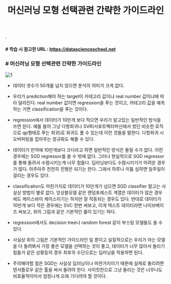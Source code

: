 ﻿---
layout: post
title: "머신러닝 모형 선택관련 간략한 가이드라인"
tags: [Classification]
comments: true
---

.

#### # 학습 시 참고한 URL : https://datascienceschool.net

### # 머신러닝 모형 선택관련 간략한 가이드라인

![1](https://user-images.githubusercontent.com/41605276/56415671-583f4200-62c9-11e9-92fb-f61060ff7b42.png)

- 데이터 갯수가 50개를 넘지 않으면 분석의 의미가 크게 없다.


- 우리가 prediction해야 하는 target이 카테고리 값이냐 real number 값이냐에 따라 달라진다. real number 값이면 regression을 푸는 것이고, 카테고리 값을 예측하는 거면 classification을 푸는 것이다.


- regression에서 데이터가 10만개 보다 적으면 우리가 알고있는 일반적인 방식을 쓰면 된다. 예를 들어 그냥 다항회귀나 SVR(서포트벡터머신에서 썼던 비슷한 로직으로 qp형태로 푸는 회귀)로 회귀도 풀 수 있는데 이런 것들을 말한다. 다항회귀 시 오버피팅을 잡아주는 정규화도 해줄 수 있다.


- 데이터가 만약에 10만개보다 크다라고 하면 일반적인 방식은 돌릴 수가 없다. 이런경우에는 SGD regressor를 쓸 수 밖에 없다. 그러나 현실적으로 SGD regressor를 통해 돌려서 수렴시키는게 너무 힘들다. 딥러닝보다도 수렴시키기가 어려운 경우가 많다. 아주아주 천천히 진행은 되기는 한다. 그래서 하루나 이틀 심하면 일주일이 걸리는 경우도 있다.


- classification도 마찬가지로 데이터가 10만개가 넘으면 SGD classifier 말고는 사실상 방법이 별로 없다. 앙상블모델 같은 랜덤포레스트 계열은 데이터가 많은 경우에도 케이스바이 케이스이기는 하지만 잘 작동되는 경우도 있다. 반대로 데이터가 10만개 보다 작은 경우에는 SVC 한번 써보고, 이게 텍스트 데이터라면 나이브베이즈 써보고, 위의 그림과 같은 기본적인 룰이 있기는 하다.


- regression에서도 decision tree나 random forest 같이 부스팅 모델들도 쓸 수 있다.


- 사실상 위의 그림은 기본적인 가이드라인 일 뿐이고 실질적으로는 우리가 아는 모델을 다 돌려봐서 가장 좋은 모델을 선택하는 것이 좋고, 데이터가 너무 많아서 돌리기 힘들거 같은 상황등의 경우 최후의 수단으로는 딥러닝을 적용하면 된다. 


- 주의해야할 점은 SGD는 사실상 딥러닝이나 마찬가지이기 때문에 실제로 돌리려면 텐서플로우 같은 툴을 써서 돌려야 한다. 사이킷런으로 그냥 돌리는 것은 너무나도 비효율적이어서 엄청나게 오래 기다려야 할 것이다.
